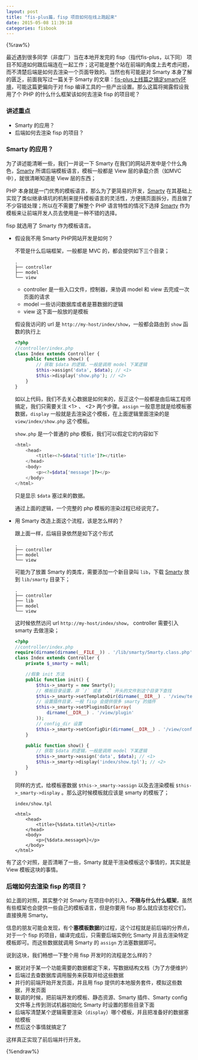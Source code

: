 ```yaml
---
layout: post
title: "fis-plus篇，fisp 项目如何在线上跑起来"
date: 2015-05-08 11:39:18
categories: fisbook
---
```


{%raw%}

最近遇到很多同学（非度厂）当在本地开发完的 fisp（指代fis-plus，以下同） 项目不知道如何跟后端连在一起工作；这可能是整个站在前端的角度上去考虑问题，而不清楚后端是如何去渲染一个页面导致的。当然也有可能是对 Smarty 本身了解的匮乏，前面我写过一篇关于 Smarty 的文章：[fis-plus上线篇之搞定smarty环境](http://www.orrafy.com/posts/fisbook/fisp-online-smarty/)，可能这篇更偏向于对 fisp 编译工具的一些产出设置。那么这篇将揭露假设我用了个 PHP 的什么什么框架该如何去渲染 fisp 的项目呢？

### 讲述重点

- Smarty 的应用？
- 后端如何去渲染 fisp 的项目？

### Smarty 的应用？

为了讲述能清晰一些，我们一并说一下 Smarty 在我们的网站开发中是个什么角色，[Smarty][] 所谓后端模板语言，模板一般都是 View 层的承载介质（如MVC中），就很清晰知道是 View 层的东西；

PHP 本身就是一门优秀的模板语言，那么为了更简易的开发，[Smarty][] 在其基础上实现了类似继承填坑的机制来提升模板语言的灵活性，方便搞页面拆分，而且做了不少容错处理；所以在不需要了解整个 PHP 语言特性的情况下选择 [Smarty][] 作为模板来让前端开发人员去使用是一种不错的选择。

fisp 就选用了 Smarty 作为模板语言。

- 假设我不用 Smarty PHP网站开发是如何？

    不管是什么后端框架，一般都是 MVC 的，都会提供如下三个目录；

    ```
    .
    ├── controller
    ├── model
    └── view
    ```

    - controller 是一些入口文件，控制器，来协调 model 和 view 去完成一次页面的请求
    - model 一些访问数据库或者是篡数据的逻辑
    - view 这下面一般放的是模板

    假设我访问的 url 是 `http://my-host/index/show`，一般都会路由到 `show` 函数的执行上

    ```php
    <?php
    //controller/index.php
    class Index extends Controller {
        public function show() {
            // 获取 $data 的逻辑，一般是调用 model 下某逻辑
            $this->assign('data', $data); // <1>
            $this->display('show.php'); // <2>
        } 
    }
    ```

    如以上代码，我们不去关心数据是如何来的，反正这个一般都是由后端工程师搞定，我们只需要关注 <1> 、 <2> 两个步骤。`assign` 一般意思就是给模板塞数据，`display` 一般就是去渲染这个模板，在上面逻辑里面渲染的是 `view/index/show.php` 这个模板。

    `show.php` 是一个普通的 php 模板，我们可以假定它的内容如下

    ```php
    <html>
        <head>
            <title><?=$data['title']?></title>
        </head>
        <body>
            <p><?=$data['message']?></p>
        </body>
    </html>
    ```

    只是显示 `$data` 塞过来的数据。

    通过上面的逻辑，一个完整的 php 模板的渲染过程已经说完了。

- 用 Smarty 改造上面这个流程，该是怎么样的？

    跟上面一样，后端目录依然是如下这个形式

    ```
    .
    ├── controller
    ├── model
    └── view
    ```

    可能为了放置 Smarty 的类库，需要添加一个新目录叫 `lib`，下载 [Smarty][] 放到 `lib/smarty` 目录下；

    ```
    .
    ├── controller
    ├── lib
    ├── model
    └── view
    ```

    这时候依然访问 url `http://my-host/index/show`， controller 需要引入 smarty 去做渲染；

    ```php
    <?php
    //controller/index.php
    require(dirname(dirname(__FILE__)) . '/lib/smarty/Smarty.class.php'); //引入 smarty
    class Index extends Controller {
        private $_smarty = null;

        //假象 init 方法
        public function init() {
            $this->_smarty = new Smarty();
            // 模板目录设置，非 `/` 或者 `.` 开头的文件到这个目录下查找
            $this->_smarty->setTemplateDir(dirname(__DIR__) . '/view/template');
            // 设置插件目录，一般 fisp 会提供很多 smarty 的插件
            $this->_smarty->setPluginsDir(array(
                dirname(__DIR__) . '/view/plugin'
            ));
            // config_dir 设置
            $this->_smarty->setConfigDir(dirname(__DIR__) . '/view/config');
        }

        public function show() {
            // 获取 $data 的逻辑，一般是调用 model 下某逻辑
            $this->_smarty->assign('data', $data); // <1>
            $this->_smarty->display('index/show.tpl'); // <2>
        } 
    }
    ```

    同样的方式，给模板塞数据 `$this->_smarty->assign` 以及去渲染模板 `$this->_smarty->display` 。那么这时候模板就应该是 smarty 的模板了；

    `index/show.tpl`

    ```smarty
    <html>
        <head>
            <title>{%$data.title%}</title>
        </head>
        <body>
            <p>{%$data.message%}</p>
        </body>
    </html>
    ```

有了这个对照，是否清晰了一些，Smarty 就是干渲染模板这个事情的，其实就是 View 模板这块的事情。


### 后端如何去渲染 fisp 的项目？

如上面的对照，其实整个对 Smarty 在项目中的引入，**不限与什么什么框架**，虽然有些框架也会提供一些自己的模板语言，但是你要用 fisp 那么就应该忽视它们，直接换用 Smarty。

信息的朋友可能会发现，有个**塞模板数据**的过程，这个过程就是前后端的分界点，对于一个 fisp 的项目，编译完成后，只需要后端实例化 Smarty 并且去渲染特定模板即可。而这些数据就调用 Smarty 的 `assign` 方法塞数据即可。

说到这块，我们畅想一下整个用 fisp 开发时的流程是怎么样的？

- 据对对于某一个功能需要的数据都定下来，写数据结构文档（为了方便维护）
- 后端过去查数据库调用服务来获取并给这些数据
- 并行的前端开始开发页面，并且用 fisp 提供的本地服务套件，模拟这些数据，开发页面
- 联调的时候，把前端开发的模板、静态资源、Smarty 插件、Smarty config文件等上传到测试机器初始化 Smarty 时设置的那些目录下面
- 后端写清楚某个逻辑需要渲染（`display`）哪个模板，并且把准备好的数据塞给模板
- 然后这个事情就搞定了

这样真正实现了前后端并行开发。

[Smarty]: http://www.smarty.net

{%endraw%}